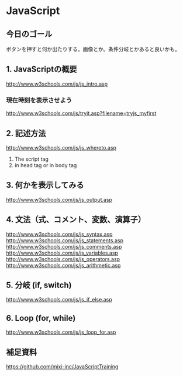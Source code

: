 # JavaScript

## 今日のゴール

ボタンを押すと何か出たりする。画像とか。条件分岐とかあると良いかも。

## 1. JavaScriptの概要

http://www.w3schools.com/js/js_intro.asp

### 現在時刻を表示させよう

http://www.w3schools.com/js/tryit.asp?filename=tryjs_myfirst

## 2. 記述方法

http://www.w3schools.com/js/js_whereto.asp

1. The script tag
2. in head tag or in body tag

## 3. 何かを表示してみる

http://www.w3schools.com/js/js_output.asp

## 4. 文法（式、コメント、変数、演算子）

http://www.w3schools.com/js/js_syntax.asp
http://www.w3schools.com/js/js_statements.asp
http://www.w3schools.com/js/js_comments.asp
http://www.w3schools.com/js/js_variables.asp
http://www.w3schools.com/js/js_operators.asp
http://www.w3schools.com/js/js_arithmetic.asp

## 5. 分岐 (if, switch)

http://www.w3schools.com/js/js_if_else.asp

## 6. Loop (for, while)

http://www.w3schools.com/js/js_loop_for.asp


## 補足資料

https://github.com/mixi-inc/JavaScriptTraining
